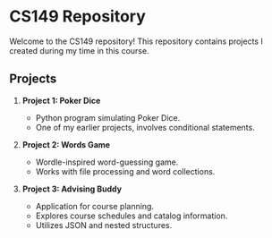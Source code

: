 # CS149 Repository

Welcome to the CS149 repository! This repository contains projects I created during my time in this course.

## Projects

1. **Project 1: Poker Dice**
   - Python program simulating Poker Dice.
   - One of my earlier projects, involves conditional statements.

2. **Project 2: Words Game**
   - Wordle-inspired word-guessing game.
   - Works with file processing and word collections.

3. **Project 3: Advising Buddy**
   - Application for course planning.
   - Explores course schedules and catalog information.
   - Utilizes JSON and nested structures.
